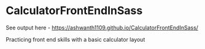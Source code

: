 # CalculatorFrontEndInSass

See output here -
https://ashwanth1109.github.io/CalculatorFrontEndInSass/

Practicing front end skills with a basic calculator layout

